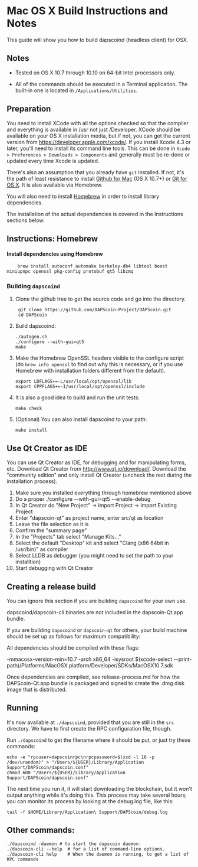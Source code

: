 Mac OS X Build Instructions and Notes
====================================
This guide will show you how to build dapscoind (headless client) for OSX.

Notes
-----

* Tested on OS X 10.7 through 10.10 on 64-bit Intel processors only.

* All of the commands should be executed in a Terminal application. The
built-in one is located in `/Applications/Utilities`.

Preparation
-----------

You need to install XCode with all the options checked so that the compiler
and everything is available in /usr not just /Developer. XCode should be
available on your OS X installation media, but if not, you can get the
current version from https://developer.apple.com/xcode/. If you install
Xcode 4.3 or later, you'll need to install its command line tools. This can
be done in `Xcode > Preferences > Downloads > Components` and generally must
be re-done or updated every time Xcode is updated.

There's also an assumption that you already have `git` installed. If
not, it's the path of least resistance to install [Github for Mac](https://mac.github.com/)
(OS X 10.7+) or
[Git for OS X](https://code.google.com/p/git-osx-installer/). It is also
available via Homebrew.

You will also need to install [Homebrew](http://brew.sh) in order to install library
dependencies.

The installation of the actual dependencies is covered in the Instructions
sections below.

Instructions: Homebrew
----------------------

#### Install dependencies using Homebrew

        brew install autoconf automake berkeley-db4 libtool boost miniupnpc openssl pkg-config protobuf qt5 libzmq

### Building `dapscoind`

1. Clone the github tree to get the source code and go into the directory.

        git clone https://github.com/DAPScoin-Project/DAPScoin.git
        cd DAPScoin

2.  Build dapscoind:

        ./autogen.sh
        ./configure --with-gui=qt5
        make
3.  Make the Homebrew OpenSSL headers visible to the configure script  (do ```brew info openssl``` to find out why this is necessary, or if you use Homebrew with installation folders different from the default).

        export LDFLAGS+=-L/usr/local/opt/openssl/lib
        export CPPFLAGS+=-I/usr/local/opt/openssl/include

4.  It is also a good idea to build and run the unit tests:

        make check

5.  (Optional) You can also install dapscoind to your path:

        make install

Use Qt Creator as IDE
------------------------
You can use Qt Creator as IDE, for debugging and for manipulating forms, etc.
Download Qt Creator from http://www.qt.io/download/. Download the "community edition" and only install Qt Creator (uncheck the rest during the installation process).

1. Make sure you installed everything through homebrew mentioned above
2. Do a proper ./configure --with-gui=qt5 --enable-debug
3. In Qt Creator do "New Project" -> Import Project -> Import Existing Project
4. Enter "dapscoin-qt" as project name, enter src/qt as location
5. Leave the file selection as it is
6. Confirm the "summary page"
7. In the "Projects" tab select "Manage Kits..."
8. Select the default "Desktop" kit and select "Clang (x86 64bit in /usr/bin)" as compiler
9. Select LLDB as debugger (you might need to set the path to your installtion)
10. Start debugging with Qt Creator

Creating a release build
------------------------
You can ignore this section if you are building `dapscoind` for your own use.

dapscoind/dapscoin-cli binaries are not included in the dapscoin-Qt.app bundle.

If you are building `dapscoind` or `dapscoin-qt` for others, your build machine should be set up
as follows for maximum compatibility:

All dependencies should be compiled with these flags:

 -mmacosx-version-min=10.7
 -arch x86_64
 -isysroot $(xcode-select --print-path)/Platforms/MacOSX.platform/Developer/SDKs/MacOSX10.7.sdk

Once dependencies are compiled, see release-process.md for how the DAPScoin-Qt.app
bundle is packaged and signed to create the .dmg disk image that is distributed.

Running
-------

It's now available at `./dapscoind`, provided that you are still in the `src`
directory. We have to first create the RPC configuration file, though.

Run `./dapscoind` to get the filename where it should be put, or just try these
commands:

    echo -e "rpcuser=dapscoinrpc\nrpcpassword=$(xxd -l 16 -p /dev/urandom)" > "/Users/${USER}/Library/Application Support/DAPScoin/dapscoin.conf"
    chmod 600 "/Users/${USER}/Library/Application Support/DAPScoin/dapscoin.conf"

The next time you run it, it will start downloading the blockchain, but it won't
output anything while it's doing this. This process may take several hours;
you can monitor its process by looking at the debug.log file, like this:

    tail -f $HOME/Library/Application\ Support/DAPScoin/debug.log

Other commands:
-------

    ./dapscoind -daemon # to start the dapscoin daemon.
    ./dapscoin-cli --help  # for a list of command-line options.
    ./dapscoin-cli help    # When the daemon is running, to get a list of RPC commands
